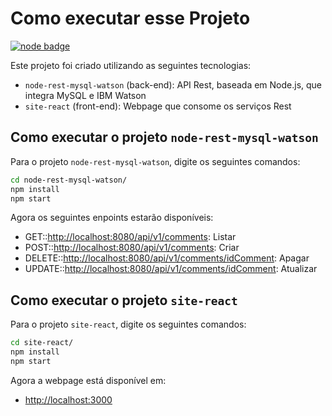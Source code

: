 # Como executar esse Projeto

[![node badge][node-img]][node]

[node-img]:        https://img.shields.io/badge/Node-%3E%3D14.15.4-green
[node]:            https://nodejs.org/en/


Este projeto foi criado utilizando as seguintes tecnologias:
* `node-rest-mysql-watson` (back-end): API Rest, baseada em Node.js, que integra MySQL e IBM Watson
* `site-react` (front-end): Webpage que consome os serviços Rest


## Como executar o projeto `node-rest-mysql-watson`

Para o projeto `node-rest-mysql-watson`, digite os seguintes comandos:

```sh
cd node-rest-mysql-watson/
npm install
npm start
```
Agora os seguintes enpoints estarão disponíveis:
* GET::[http://localhost:8080/api/v1/comments](http://localhost:8080/api/v1/comments): Listar
* POST::[http://localhost:8080/api/v1/comments](http://localhost:8080/api/v1/comments): Criar
* DELETE::[http://localhost:8080/api/v1/comments/idComment](http://localhost:8080/api/v1/comments/idComment): Apagar
* UPDATE::[http://localhost:8080/api/v1/comments/idComment](http://localhost:8080/api/v1/comments/idComment): Atualizar



## Como executar o projeto `site-react`

Para o projeto `site-react`, digite os seguintes comandos:

```sh
cd site-react/
npm install
npm start
```
Agora a webpage está disponível em:
* [http://localhost:3000](http://localhost:3000)

